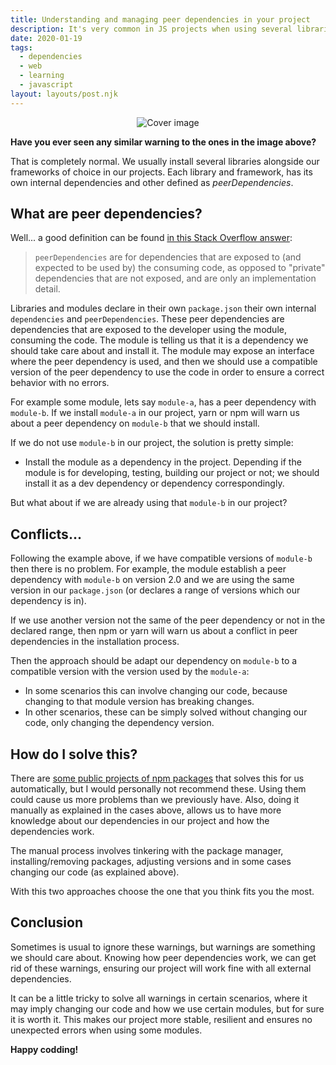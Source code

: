 ```yaml
---
title: Understanding and managing peer dependencies in your project
description: It's very common in JS projects when using several libraries with frameworks that we experience some type of peerDependencies warning in the console (using npm or yarn). These warnings are somewhat confusing are normally ignored. Let's learn more about peerDependencies and have our warnings gone from our projects.
date: 2020-01-19
tags:
  - dependencies
  - web
  - learning
  - javascript
layout: layouts/post.njk
---
```


<div align="center">

![Cover image](../../img/posts/understanding-and-managing-peer-dependencies/peerDependencies.png)
</div>

**Have you ever seen any similar warning to the ones in the image above?**

That is completely normal.
We usually install several libraries alongside our frameworks of choice in our projects. Each library and framework, has its own internal dependencies and other defined as *peerDependencies*.

## What are peer dependencies?

Well... a good definition can be found [in this Stack Overflow answer](https://stackoverflow.com/questions/26737819/why-use-peer-dependencies-in-npm-for-plugins/34645112#34645112):

> `peerDependencies` are for dependencies that are exposed to (and expected to be used by) the consuming code, as opposed to "private" dependencies that are not exposed, and are only an implementation detail.

Libraries and modules declare in their own `package.json` their own internal `dependencies` and `peerDependencies`.
These peer dependencies are dependencies that are exposed to the developer using the module, consuming the code. The module is telling us that it is a dependency we should take care about and install it. The module may expose an interface where the peer dependency is used, and then we should use a compatible version of the peer dependency to use the code in order to ensure a correct behavior with no errors.

For example some module, lets say `module-a`, has a peer dependency with `module-b`.
If we install `module-a` in our project, yarn or npm will warn us about a peer dependency on `module-b` that we should install.

If we do not use `module-b` in our project, the solution is pretty simple:
- Install the module as a dependency in the project. Depending if the module is for developing, testing, building our project or not; we should install it as a dev dependency or dependency correspondingly.

But what about if we are already using that `module-b` in our project?

## Conflicts...

Following the example above, if we have compatible versions of `module-b` then there is no problem.
For example, the module establish a peer dependency with `module-b` on version 2.0 and we are using the same version in our `package.json` (or declares a range of versions which our dependency is in).

If we use another version not the same of the peer dependency or not in the declared range, then npm or yarn will warn us about a conflict in peer dependencies in the installation process.

Then the approach should be adapt our dependency on `module-b` to a compatible version with the version used by the `module-a`:

- In some scenarios this can involve changing our code, because changing to that module version has breaking changes.
- In other scenarios, these can be simply solved without changing our code, only changing the dependency version.

## How do I solve this?

There are [some public projects of npm packages](https://www.npmjs.com/package/install-peerdeps) that solves this for us automatically, but I would personally not recommend these. Using them could cause us more problems than we previously have. Also, doing it manually as explained in the cases above, allows us to have more knowledge about our dependencies in our project and how the dependencies work.

The manual process involves tinkering with the package manager, installing/removing packages, adjusting versions and in some cases changing our code (as explained above).

With this two approaches choose the one that you think fits you the most.

## Conclusion

Sometimes is usual to ignore these warnings, but warnings are something we should care about. 
Knowing how peer dependencies work, we can get rid of these warnings, ensuring our project will work fine with all external dependencies.

It can be a little tricky to solve all warnings in certain scenarios, where it may imply changing our code and how we use certain modules, but for sure it is worth it. This makes our project more stable, resilient and ensures no unexpected errors when using some modules.

**Happy codding!**